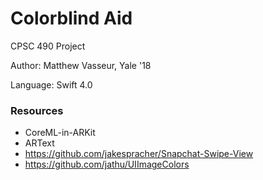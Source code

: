 # Colorblind Aid

CPSC 490 Project

Author: Matthew Vasseur, Yale '18

Language: Swift 4.0

### Resources

- CoreML-in-ARKit
- ARText
- https://github.com/jakespracher/Snapchat-Swipe-View
- https://github.com/jathu/UIImageColors


